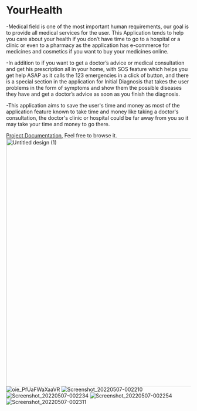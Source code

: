 # YourHealth

-Medical field is one of the most important human requirements, our goal is to 
provide all medical services for the user.
This Application tends to help you care about your health if you don’t have time
to go to a hospital or a clinic or even to a pharmacy as the application has e-commerce for medicines and cosmetics if you want to buy your medicines
online.

-In addition to if you want to get a doctor’s advice or medical consultation and 
get his prescription all in your home, with SOS feature which helps you get help 
ASAP as it calls the 123 emergencies in a click of button, and there is a special section in the application for Initial Diagnosis that takes the 
user problems in the form of symptoms and show them the possible diseases they 
have and get a doctor’s advice as soon as you finish the diagnosis.

-This application aims to save the user's time and money as most of the application 
feature known to take time and money like taking a doctor's consultation, the 
doctor's clinic or hospital could be far away from you so it may take your time and 
money to go there.

[Project Documentation](https://drive.google.com/file/d/1k3n1p7xDHXBkawwNHIN_D2yE8HKSAGkU/view?usp=sharing), Feel free to browse it.
<img width="675" alt="Untitled design (1)" src="https://user-images.githubusercontent.com/55793940/150621282-671c7caa-d2b2-4048-a952-2521f141128b.png">
![oie_PfUaFWaXaaVR](https://user-images.githubusercontent.com/55793940/150621286-6ced51e6-1c0b-4709-b90a-f54b47efbfea.png)
![Screenshot_20220507-002210](https://user-images.githubusercontent.com/55793940/167218423-01abe73d-f82c-4c02-a70b-22cd18bf6cf9.png)
![Screenshot_20220507-002234](https://user-images.githubusercontent.com/55793940/167218427-e1a79901-1c42-46e7-87cb-38cf79020813.png)
![Screenshot_20220507-002254](https://drive.google.com/file/d/1GOLOZ1Rw-2DCQmU-7JKuA7ebelW6rPrE/view?usp=sharing)
![Screenshot_20220507-002311](https://user-images.githubusercontent.com/55793940/167218435-7cb44b4d-9d9d-4c00-b3d2-c46a25e2bf86.png)
